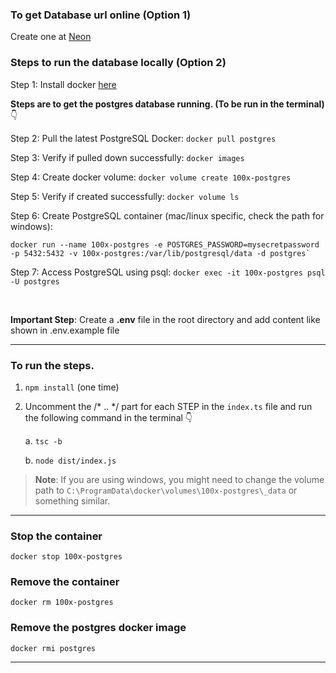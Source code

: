 ### To get Database url online (Option 1)

Create one at [Neon](https://neon.tech/)

### Steps to run the database locally (Option 2)

Step 1: Install docker [here](https://docs.docker.com/engine/install/)

**Steps are to get the postgres database running\. (To be run in the terminal)** 👇

Step 2: Pull the latest PostgreSQL Docker: `docker pull postgres`

Step 3: Verify if pulled down successfully: `docker images`

Step 4: Create docker volume: `docker volume create 100x-postgres`

Step 5: Verify if created successfully: `docker volume ls`

Step 6: Create PostgreSQL container (mac/linux specific, check the path for windows): 
```
docker run --name 100x-postgres -e POSTGRES_PASSWORD=mysecretpassword -p 5432:5432 -v 100x-postgres:/var/lib/postgresql/data -d postgres`
```

Step 7: Access PostgreSQL using psql: `docker exec -it 100x-postgres psql -U postgres`


<br>

**Important Step**: Create a **.env** file in the root directory and add content like shown in .env.example file

---

### To run the steps.

1. `npm install` (one time)
2. Uncomment the /* .. */ part for each STEP in the `index.ts` file and run the following command in the terminal 👇

   a. `tsc -b`
   
   b. `node dist/index.js`

> **Note**: If you are using windows, you might need to change the volume path to `C:\ProgramData\docker\volumes\100x-postgres\_data` or something similar.


---
### Stop the container
```
docker stop 100x-postgres
```

### Remove the container
```
docker rm 100x-postgres
```

### Remove the postgres docker image
```
docker rmi postgres
```
---



